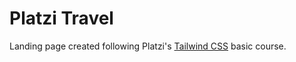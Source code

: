 # Platzi Travel

Landing page created following Platzi's [Tailwind CSS](https://tailwindcss.com/) basic course.

